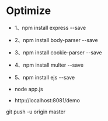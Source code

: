 # Optimize

* 1、npm install express --save
* 2、npm install body-parser --save
* 3、npm install cookie-parser --save
* 4、npm install multer --save
* 5、npm install ejs --save

* node app.js
* http://localhost:8081/demo

git push -u origin master
